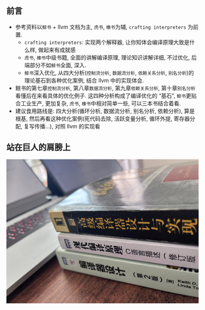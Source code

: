 ## 前言
- 参考资料以`鲸书` + llvm 文档为主, `虎书`, `橡书`为辅, `crafting interpreters` 为前置.
    - `crafting interpreters`: 实现两个解释器, 让你知体会编译原理大致是什么样, 做起来有成就感
    - `虎书`, `橡书`中级书籍, 全面的讲解编译原理, 理论知识讲解详细, 不过优化, 后端部分不如`鲸书`全面, 深入.
    - `鲸书`深入优化, 从四大分析(`控制流分析`, `数据流分析`, `依赖关系分析`, `别名分析`)的理论基石到各种优化案例, 结合 llvm 中的实现体会.
- 鲸书的第七章`控制流分析`, 第八章`数据流分析`, 第九章`依赖关系分析`, 第十章`别名分析`看懂后在来看具体的优化例子. 这四种分析构成了编译优化的 “基石”, `鲸书`更贴合工业生产, 更加复杂, `虎书`, `橡书`中相对简单一些, 可以三本书结合着看.
- 建议食用路线是: 四大分析(循环分析, 数据流分析, 别名分析, 依赖分析), 算是根基, 然后再看这种优化案例(死代码去除, 活跃变量分析, 循环外提, 寄存器分配, 复写传播...), 对照 llvm 的实现看

## 站在巨人的肩膀上
![alt text](image.jpg)